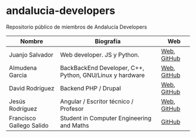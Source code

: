 # andalucia-developers
Repositorio público de miembros de Andalucía Developers

| Nombre | Biografía | Web      |
|--------|-----------|----------|
| Juanjo Salvador | Web developer. JS y Python. | [Web](http://juanjosalvador.me), [GitHub](https://github.com/JuanjoSalvador) | 
| Almudena Garcia | BackBackEnd Developer, C++, Python, GNU/Linux y hardware | [Web](http://hatsuit.wordpress.com), [GitHub](https://github.com/almuhs) |
| David Rodríguez | Backend PHP / Drupal | [Web](https://davidjguru.github.io/), [GitHub](https://github.com/davidjguru)|
| Jesús Rodríguez | Angular / Escritor técnico / Profesor | [Web](http://angular-tips.com/), [GitHub](https://github.com/Foxandxss)|
| Francisco Gallego Salido | Student in Computer Engineering and Maths | [GitHub](https://github.com/fgallegosalido) |